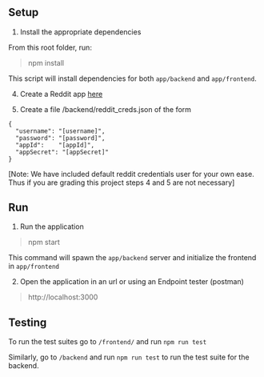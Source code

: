 # 

## Setup

1. Install the appropriate dependencies

From this root folder, run:

> npm install

This script will install dependencies for both `app/backend` and `app/frontend`.


4. Create a Reddit app [here](https://ssl.reddit.com/prefs/apps/)


5. Create a file /backend/reddit_creds.json of the form

```
{
  "username": "[username]",
  "password": "[password]",
  "appId":    "[appId]",
  "appSecret": "[appSecret]"
}
```

[Note: We have included default reddit credentials user for your own ease. Thus if you are grading this project steps 4 and 5 are not necessary]
## Run

1. Run the application
> npm start

This command will spawn the `app/backend` server and initialize the frontend in `app/frontend`

2. Open the application in an url or using an Endpoint tester (postman)

> http://localhost:3000

## Testing

To run the test suites go to `/frontend/` and run `npm run test`

Similarly, go to `/backend` and run `npm run test` to run the test suite for the backend.